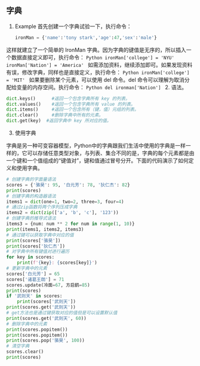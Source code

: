 ## 字典

1. Example
首先创建一个字典试验一下，执行命令：
     ```Python
     ironMan = {'name':'tony stark','age':47,'sex':'male'}
     ```
这样就建立了一个简单的 IronMan 字典。因为字典的键值是无序的，所以插入一个数据直接定义即可，执行命令：
     ```Python
     ironMan['college'] = 'NYU'
     ironMan['Nation'] = 'America'
     ```
如需添加资料，继续添加即可。如果发现资料有误，修改字典，同样也是直接定义，执行命令：
    ```Python
     ironMan['college'] = 'MIT'
     ```
如果要删除某个元素，可以使用 del 命令。del 命令可以理解为取消分配给变量的内存空间。执行命令：
     ```Python
     del ironman['Nation']
     ```
2. 语法。

   ```Python
   dict.keys()      #返回一个包含字典所有 key 的列表。
   dict.values()    #返回一个包含字典所有 value 的列表。
   dict.items()     #返回一个包含所有（键，值）元组的列表。
   dict.clear()     #删除字典中所有的元素。
   dict.get(key)  #返回字典中 key 所对应的值。
   ```

3. 使用字典

字典是另一种可变容器模型，Python中的字典跟我们生活中使用的字典是一样一样的，它可以存储任意类型对象，与列表、集合不同的是，字典的每个元素都是由一个键和一个值组成的“键值对”，键和值通过冒号分开。下面的代码演示了如何定义和使用字典。

```Python
# 创建字典的字面量语法
scores = {'骆昊': 95, '白元芳': 78, '狄仁杰': 82}
print(scores)
# 创建字典的构造器语法
items1 = dict(one=1, two=2, three=3, four=4)
# 通过zip函数将两个序列压成字典
items2 = dict(zip(['a', 'b', 'c'], '123'))
# 创建字典的推导式语法
items3 = {num: num ** 2 for num in range(1, 10)}
print(items1, items2, items3)
# 通过键可以获取字典中对应的值
print(scores['骆昊'])
print(scores['狄仁杰'])
# 对字典中所有键值对进行遍历
for key in scores:
    print(f'{key}: {scores[key]}')
# 更新字典中的元素
scores['白元芳'] = 65
scores['诸葛王朗'] = 71
scores.update(冷面=67, 方启鹤=85)
print(scores)
if '武则天' in scores:
    print(scores['武则天'])
print(scores.get('武则天'))
# get方法也是通过键获取对应的值但是可以设置默认值
print(scores.get('武则天', 60))
# 删除字典中的元素
print(scores.popitem())
print(scores.popitem())
print(scores.pop('骆昊', 100))
# 清空字典
scores.clear()
print(scores)
```
